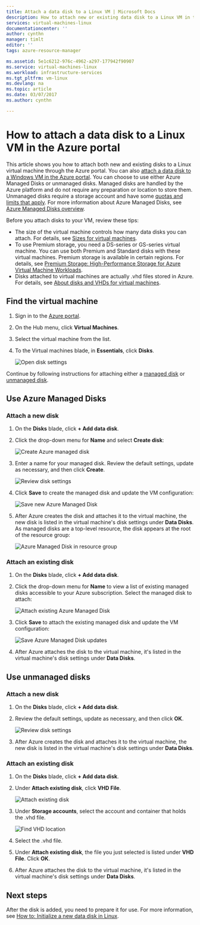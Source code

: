 ```yaml
---
title: Attach a data disk to a Linux VM | Microsoft Docs
description: How to attach new or existing data disk to a Linux VM in the Azure portal using the Resource Manager deployment model.
services: virtual-machines-linux
documentationcenter: ''
author: cynthn
manager: timlt
editor: ''
tags: azure-resource-manager

ms.assetid: 5e1c6212-976c-4962-a297-177942f90907
ms.service: virtual-machines-linux
ms.workload: infrastructure-services
ms.tgt_pltfrm: vm-linux
ms.devlang: na
ms.topic: article
ms.date: 03/07/2017
ms.author: cynthn

---
```

# How to attach a data disk to a Linux VM in the Azure portal
This article shows you how to attach both new and existing disks to a Linux virtual machine through the Azure portal. You can also [attach a data disk to a Windows VM in the Azure portal](../windows/attach-disk-portal.md?toc=%2fazure%2fvirtual-machines%2fwindows%2ftoc.json). You can choose to use either Azure Managed Disks or unmanaged disks. Managed disks are handled by the Azure platform and do not require any preparation or location to store them. Unmanaged disks require a storage account and have some [quotas and limits that apply](../../azure-subscription-service-limits.md#storage-limits). For more information about Azure Managed Disks, see [Azure Managed Disks overview](../../storage/storage-managed-disks-overview.md).

Before you attach disks to your VM, review these tips:

* The size of the virtual machine controls how many data disks you can attach. For details, see [Sizes for virtual machines](sizes.md?toc=%2fazure%2fvirtual-machines%2flinux%2ftoc.json).
* To use Premium storage, you need a DS-series or GS-series virtual machine. You can use both Premium and Standard disks with these virtual machines. Premium storage is available in certain regions. For details, see [Premium Storage: High-Performance Storage for Azure Virtual Machine Workloads](../../storage/storage-premium-storage.md?toc=%2fazure%2fvirtual-machines%2flinux%2ftoc.json).
* Disks attached to virtual machines are actually .vhd files stored in Azure. For details, see [About disks and VHDs for virtual machines](../../storage/storage-about-disks-and-vhds-linux.md?toc=%2fazure%2fvirtual-machines%2flinux%2ftoc.json).


## Find the virtual machine
1. Sign in to the [Azure portal](https://portal.azure.com/).
2. On the Hub menu, click **Virtual Machines**.
3. Select the virtual machine from the list.
4. To the Virtual machines blade, in **Essentials**, click **Disks**.
   
    ![Open disk settings](./media/attach-disk-portal/find-disk-settings.png)

Continue by following instructions for attaching either a [managed disk](#use-azure-managed-disks) or [unmanaged disk](#use-unmanaged-disks).

## Use Azure Managed Disks

### Attach a new disk

1. On the **Disks** blade, click **+ Add data disk**.
2. Click the drop-down menu for **Name** and select **Create disk**:

    ![Create Azure managed disk](./media/attach-disk-portal/create-new-md.png)

3. Enter a name for your managed disk. Review the default settings, update as necessary, and then click **Create**.
   
   ![Review disk settings](./media/attach-disk-portal/create-new-md-settings.png)

4. Click **Save** to create the managed disk and update the VM configuration:

   ![Save new Azure Managed Disk](./media/attach-disk-portal/confirm-create-new-md.png)

5. After Azure creates the disk and attaches it to the virtual machine, the new disk is listed in the virtual machine's disk settings under **Data Disks**. As managed disks are a top-level resource, the disk appears at the root of the resource group:

   ![Azure Managed Disk in resource group](./media/attach-disk-portal/view-md-resource-group.png)

### Attach an existing disk
1. On the **Disks** blade, click **+ Add data disk**.
2. Click the drop-down menu for **Name** to view a list of existing managed disks accessible to your Azure subscription. Select the managed disk to attach:

   ![Attach existing Azure Managed Disk](./media/attach-disk-portal/select-existing-md.png)

3. Click **Save** to attach the existing managed disk and update the VM configuration:
   
   ![Save Azure Managed Disk updates](./media/attach-disk-portal/confirm-attach-existing-md.png)

4. After Azure attaches the disk to the virtual machine, it's listed in the virtual machine's disk settings under **Data Disks**.

## Use unmanaged disks

### Attach a new disk

1. On the **Disks** blade, click **+ Add data disk**.
2. Review the default settings, update as necessary, and then click **OK**.
   
   ![Review disk settings](./media/attach-disk-portal/attach-new.png)
3. After Azure creates the disk and attaches it to the virtual machine, the new disk is listed in the virtual machine's disk settings under **Data Disks**.

### Attach an existing disk
1. On the **Disks** blade, click **+ Add data disk**.
2. Under **Attach existing disk**, click **VHD File**.
   
   ![Attach existing disk](./media/attach-disk-portal/attach-existing.png)
3. Under **Storage accounts**, select the account and container that holds the .vhd file.
   
   ![Find VHD location](./media/attach-disk-portal/find-storage-container.png)
4. Select the .vhd file.
5. Under **Attach existing disk**, the file you just selected is listed under **VHD File**. Click **OK**.
6. After Azure attaches the disk to the virtual machine, it's listed in the virtual machine's disk settings under **Data Disks**.


## Next steps
After the disk is added, you need to prepare it for use. For more information, see [How to: Initialize a new data disk in Linux](../windows/classic/attach-disk.md#initialize-a-new-data-disk-in-linux).
